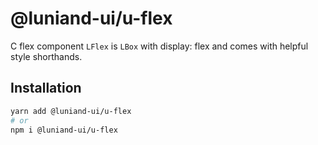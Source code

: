 # @luniand-ui/u-flex

C flex component
`LFlex` is `LBox` with display: flex and comes with helpful style shorthands.
 
## Installation

```sh
yarn add @luniand-ui/u-flex
# or
npm i @luniand-ui/u-flex
```
